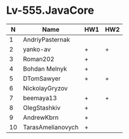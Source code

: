 # Lv-555.JavaCore

N|Name| HW1 | HW2
--|--|--|--
1|AndriyPasternak | | 
2|yanko-av| + | +
3|Roman202| + |
4|Bohdan Melnyk |+|
5|DTomSawyer|+|+
6|NickolayGryzov| | 
7|beemaya13|+ | +
8|OlegStashkiv|+ |
9|AndrewKbrn|+|
10|TarasAmelianovych|+|

